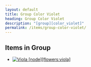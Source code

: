 ```yaml
---
layout: default
title: Group Color Violet
heading: Group Color Violet
description: "[group][color_violet]"
permalink: /items/group-color-violet/
---
```



## Items in Group

<ul class="list-items clearfix">
    <li><a href="{{site.baseurl}}/items/flowers-viola/"><img src="{{site.baseurl}}/assets/img/items/itemcubes/flowers_viola.png" data-toggle="tooltip" title="Viola [node][flowers:viola]"></a></li>
</ul>
